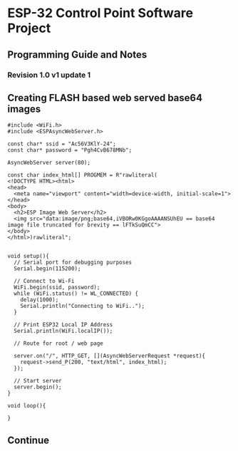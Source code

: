 <!--
## Welcome to GitHub Pages

You can use the [editor on GitHub](https://github.com/WilliamClark84405/williamclark84405.github.io/edit/main/README.md) to maintain and preview the content for your website in Markdown files.

Whenever you commit to this repository, GitHub Pages will run [Jekyll](https://jekyllrb.com/) to rebuild the pages in your site, from the content in your Markdown files.

### Markdown

Markdown is a lightweight and easy-to-use syntax for styling your writing. It includes conventions for

```markdown
Syntax highlighted code block

# Header 1
## Header 2
### Header 3

- Bulleted
- List

1. Numbered
2. List

**Bold** and _Italic_ and `Code` text

[Link](url) and ![Image](src)
```

For more details see [GitHub Flavored Markdown](https://guides.github.com/features/mastering-markdown/).

### Jekyll Themes

Your Pages site will use the layout and styles from the Jekyll theme you have selected in your [repository settings](https://github.com/WilliamClark84405/williamclark84405.github.io/settings/pages). The name of this theme is saved in the Jekyll `_config.yml` configuration file.

### Support or Contact

Having trouble with Pages? Check out our [documentation](https://docs.github.com/categories/github-pages-basics/) or [contact support](https://support.github.com/contact) and we’ll help you sort it out.
-->
# ESP-32 Control Point Software Project
## Programming Guide and Notes
### Revision 1.0 v1 update 1

## Creating FLASH based web served base64 images

```
#include <WiFi.h>
#include <ESPAsyncWebServer.h>

const char* ssid = "Ac56V3KlY-24";
const char* password = "Pgh4CvB678MNb";

AsyncWebServer server(80);

const char index_html[] PROGMEM = R"rawliteral(
<!DOCTYPE HTML><html>
<head>
  <meta name="viewport" content="width=device-width, initial-scale=1">
</head>
<body>
  <h2>ESP Image Web Server</h2>
  <img src="data:image/png;base64,iVBORw0KGgoAAAANSUhEU == base64 image file truncated for brevity == lFTkSuQmCC">
</body>  
</html>)rawliteral";


void setup(){
  // Serial port for debugging purposes
  Serial.begin(115200);
  
  // Connect to Wi-Fi
  WiFi.begin(ssid, password);
  while (WiFi.status() != WL_CONNECTED) {
    delay(1000);
    Serial.println("Connecting to WiFi..");
  }

  // Print ESP32 Local IP Address
  Serial.println(WiFi.localIP());

  // Route for root / web page

  server.on("/", HTTP_GET, [](AsyncWebServerRequest *request){
    request->send_P(200, "text/html", index_html);
  });

  // Start server
  server.begin();
}
 
void loop(){
  
}
```
## Continue
